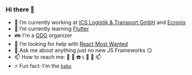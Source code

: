 ### Hi there 👋

- 🔭 I’m currently working at [ICS Logistik & Transport GmbH](https://www.ics-logistik.com) and [Ecronix](https://www.ecronix.com/)
- 🌱 I’m currently learning [Flutter](https://flutter.dev/)
- 👪 I'm a [GDG](https://developers.google.com/community/gdg) organizer
- 🤔 I’m looking for help with [React Most Wanted](https://github.com/TarikHuber/react-most-wanted)
- 💬 Ask me about anything just no new JS Frameworks :smirk:
- 📫 How to reach me: :email: :iphone: :phone: :telephone_receiver: :fax: :mega: :mailbox:
- ⚡ Fun fact: I'm the [```babo```](https://www.amazon.com/Mens-Babo-Bosnian-Premium-T-Shirt/dp/B084PVW898)

